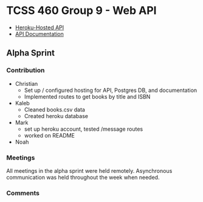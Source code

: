 # TCSS 460 Group 9 - Web API

- [Heroku-Hosted API](https://group9-tcss460-web-api-84fb72a7d497.herokuapp.com/)
- [API Documentation](https://cbonnalie.github.io/tcss460-web-api/)

## Alpha Sprint

### Contribution

- Christian
    - Set up / configured hosting for API, Postgres DB, and documentation
    - Implemented routes to get books by title and ISBN
- Kaleb
    - Cleaned books.csv data
    - Created heroku database
- Mark
    - set up heroku account, tested /message routes
    - worked on README
- Noah

### Meetings

All meetings in the alpha sprint were held remotely. Asynchronous communication was held
throughout the week when needed.

### Comments
